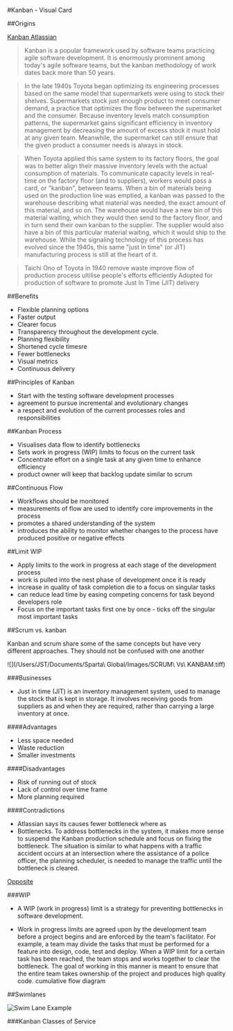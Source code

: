 #Kanban - Visual Card

##Origins

[Kanban Atlassian](https://www.atlassian.com/agile/kanban)
 
> Kanban is a popular framework used by software teams practicing agile software development. It is enormously prominent among today's agile software teams, but the kanban methodology of work dates back more than 50 years.

> In the late 1940s Toyota began optimizing its engineering processes based on the same model that supermarkets were using to stock their shelves. Supermarkets stock just enough product to meet consumer demand, a practice that optimizes the flow between the supermarket and the consumer. Because inventory levels match consumption patterns, the supermarket gains significant efficiency in inventory management by decreasing the amount of excess stock it must hold at any given team. Meanwhile, the supermarket can still ensure that the given product a consumer needs is always in stock.

> When Toyota applied this same system to its factory floors, the goal was to better align their massive inventory levels with the actual consumption of materials. To communicate capacity levels in real-time on the factory floor (and to suppliers), workers would pass a card, or "kanban", between teams. When a bin of materials being used on the production line was emptied, a kanban was passed to the warehouse describing what material was needed, the exact amount of this material, and so on. The warehouse would have a new bin of this material waiting, which they would then send to the factory floor, and in turn send their own kanban to the supplier. The supplier would also have a bin of this particular material waiting, which it would ship to the warehouse. While the signaling technology of this process has evolved since the 1940s, this same "just in time" (or JIT) manufacturing process is still at the heart of it.

> Taichi Ono of Toyota in 1940 
> remove waste 
> improve flow of production process 
> ultilise people's efforts efficiently 
> Adopted for production of software to promote Just In Time (JIT) delivery

##Benefits 

* Flexible planning options
* Faster output
* Clearer focus
* Transparency throughout the development cycle.
* Planning flexibility
* Shortened cycle timesre
* Fewer bottlenecks
* Visual metrics
* Continuous delivery

##Principles of Kanban

* Start with the testing software development processes 
* agreement to pursue incremental and evolutionary changes
* a respect and evolution  of the current processes roles and responsibilities 

##Kanban Process

* Visualises data flow to identify bottlenecks
* Sets work in progress (WIP) limits to focus on the current task 
* Concentrate effort on a single task at any given time to enhance efficiency
* product owner will keep that backlog update similar to scrum 

##Continuous Flow

* Workflows should be monitored 
* measurements of flow are used to identify core improvements in the process
* promotes a shared understanding of the system 
* introduces the ability to monitor whether changes to the process have produced positive or negative effects 

##Limit WIP 

* Apply limits to the work in progress at each stage of the development process 
* work is pulled into the nest phase of development once it is ready 
* increase in quality of task completion die to a focus on singular tasks 
* can reduce lead time by easing competing concerns for task beyond developers role
* Focus on the important tasks first one by once - ticks off the singular most important tasks  

##Scrum vs. kanban

Kanban and scrum share some of the same concepts but have very different approaches. They should not be confused with one another

![](/Users/JST/Documents/Sparta\ Global/Images/SCRUM\ Vs\ KANBAM.tiff)


###Businesses 
* Just in time (JIT) is an inventory management system, used to manage the stock that is kept in storage. It involves receiving goods from suppliers as and when they are required, rather than carrying a large inventory at once.

####Advantages 
* Less space needed
* Waste reduction
* Smaller investments

####Disadvantages 
* Risk of running out of stock
* Lack of control over time frame
* More planning required

####Contradictions 
* Atlassian says its causes fewer bottleneck where as 
* Bottlenecks. To address bottlenecks in the system, it makes more sense to suspend the Kanban production schedule and focus on fixing the bottleneck. The situation is similar to what happens with a traffic accident occurs at an intersection where the assistance of a police officer, the planning scheduler, is needed to manage the traffic until the bottleneck is cleared. 

[Opposite](http://www.brighthubpm.com/methods-strategies/71133-weighing-the-disadvantages-of-the-kanban-system/)

###WIP

* A WIP (work in progress) limit is a strategy for preventing bottlenecks in software development.  

* Work in progress limits are agreed upon by the development team before a project begins and are enforced by the team's facilitator. For example, a team may divide the tasks that must be performed for a feature into design, code, test and deploy.  When a WIP limit for a certain task has been reached, the team stops and works together to clear the bottleneck.  The goal of working in this manner is meant to ensure that the entire team takes ownership of the project and produces high quality code.
cumulative flow diagram

##Swimlanes

![Swim Lane Example](http://image.slidesharecdn.com/kanbanboardiconstoolboxpowerpointinfodiagramv10-130612030918-phpapp01/95/kanban-board-icons-toolbox-powerpoint-infodiagram-22-638.jpg?cb=1444726252)

###Kanban Classes of Service 